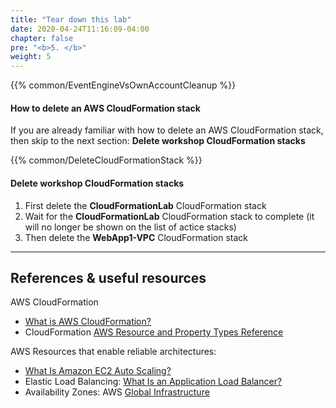 ```yaml
---
title: "Tear down this lab"
date: 2020-04-24T11:16:09-04:00
chapter: false
pre: "<b>5. </b>"
weight: 5
---
```

{{% common/EventEngineVsOwnAccountCleanup %}}

#### How to delete an AWS CloudFormation stack

If you are already familiar with how to delete an AWS CloudFormation stack, then skip to the next section: **Delete workshop CloudFormation stacks**

{{% common/DeleteCloudFormationStack %}}

#### Delete workshop CloudFormation stacks

1. First delete the **CloudFormationLab** CloudFormation stack
1. Wait for the **CloudFormationLab** CloudFormation stack to complete (it will no longer be shown on the list of actice stacks)
1. Then delete the **WebApp1-VPC** CloudFormation stack

---

## References & useful resources

AWS CloudFormation
* [What is AWS CloudFormation?](https://docs.aws.amazon.com/AWSCloudFormation/latest/UserGuide/Welcome.html)
* CloudFormation [AWS Resource and Property Types Reference](https://docs.aws.amazon.com/AWSCloudFormation/latest/UserGuide/aws-template-resource-type-ref.html)

AWS Resources that enable reliable architectures:
* [What Is Amazon EC2 Auto Scaling?](https://docs.aws.amazon.com/autoscaling/ec2/userguide/what-is-amazon-ec2-auto-scaling.html)
* Elastic Load Balancing: [What Is an Application Load Balancer?](https://docs.aws.amazon.com/elasticloadbalancing/latest/application/introduction.html)
* Availability Zones: AWS [Global Infrastructure](https://aws.amazon.com/about-aws/global-infrastructure/)